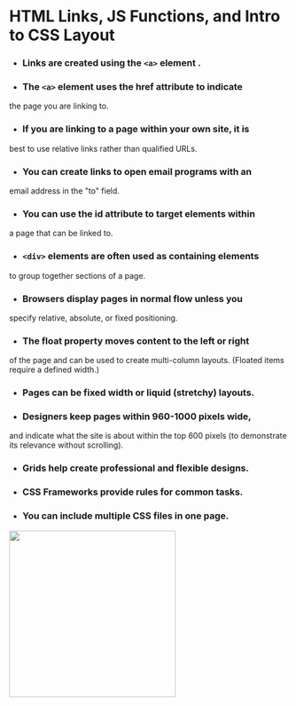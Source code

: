 # **HTML Links, JS Functions, and Intro to CSS Layout**

- ### Links are created using the `<a>` element .

- ### The `<a>` element uses the href attribute to indicate
the page you are linking to.

- ### If you are linking to a page within your own site, it is
best to use relative links rather than qualified URLs.

- ### You can create links to open email programs with an
email address in the "to" field.

- ### You can use the id attribute to target elements within
a page that can be linked to.

- ### `<div>` elements are often used as containing elements
to group together sections of a page.

- ### Browsers display pages in normal flow unless you
specify relative, absolute, or fixed positioning.

- ### The float property moves content to the left or right
of the page and can be used to create multi-column
layouts. (Floated items require a defined width.)

- ### Pages can be fixed width or liquid (stretchy) layouts.

- ### Designers keep pages within 960-1000 pixels wide,
and indicate what the site is about within the top 600
pixels (to demonstrate its relevance without scrolling).

- ### Grids help create professional and flexible designs.

- ### CSS Frameworks provide rules for common tasks.

- ### You can include multiple CSS files in one page.


<img src="https://geoinnova.org/blog-territorio/wp-content/uploads/2020/11/logos.png" width=300px>